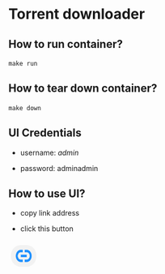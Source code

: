 # Torrent downloader

## How to run container?

```
make run
```

## How to tear down container?

```
make down
```

## UI Credentials

* username: *admin*

* password: adminadmin

## How to use UI?

* copy link address

* click this button
<img src="docs/ui_link_button.png" alt="ui_link_button.png" style="position: relative; left: 5px; top: 10px; width: 50px; border-radius: 20px;">
